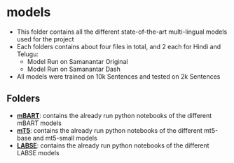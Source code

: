 # models

- This folder contains all the different state-of-the-art multi-lingual models used for the project
- Each folders contains about four files in total, and 2 each for Hindi and Telugu:
  - Model Run on Samanantar Original
  - Model Run on Samanantar Dash
- All models were trained on 10k Sentences and tested on 2k Sentences

## Folders

- **[mBART](./mBART)**: contains the already run python notebooks of the different mBART models
- **[mT5](./MT5)**: contains the already run python notebooks of the different mt5-base and mt5-small models
- **[LABSE](./LABSE/)**: contains the already run python notebooks of the different LABSE models

